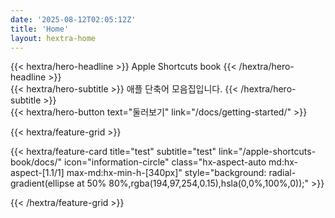 ```yaml
---
date: '2025-08-12T02:05:12Z'
title: 'Home'
layout: hextra-home
---
```



<div class="hx-mt-6 hx-mb-6">
  {{< hextra/hero-headline >}}
    Apple Shortcuts book
  {{< /hextra/hero-headline >}}
</div>

<div class="hx-mb-6">
  {{< hextra/hero-subtitle >}}
    애플 단축어 모음집입니다.
  {{< /hextra/hero-subtitle >}}
</div>

<div class="hx-mb-6">
  {{< hextra/hero-button text="둘러보기" link="/docs/getting-started/" >}}
</div>

<div class="hx-mt-6"></div>

{{< hextra/feature-grid >}}

  {{< hextra/feature-card
    title="test"
    subtitle="test"
    link="/apple-shortcuts-book/docs/"
    icon="information-circle"
    class="hx-aspect-auto md:hx-aspect-[1.1/1] max-md:hx-min-h-[340px]"
    style="background: radial-gradient(ellipse at 50% 80%,rgba(194,97,254,0.15),hsla(0,0%,100%,0));" >}}

{{< /hextra/feature-grid >}}
